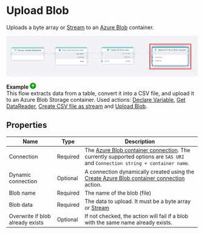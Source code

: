 # Upload Blob

Uploads a byte array or [Stream](https://learn.microsoft.com/en-us/dotnet/api/system.io.stream) to an [Azure Blob](https://learn.microsoft.com/en-us/azure/storage/blobs/) container.

![img](../../../../images/flow/upload-to-asb-blob.png)

**Example** ![img](../../../../images/strz.jpg)  
This flow extracts data from a table, convert it into a CSV file, and upload it to an Azure Blob Storage container. Used actions: [Declare Variable](../built-in/declare-variable.md), [Get DataReader](../sql-server/get-datareader.md), [Create CSV file as stream](../csv/create-csv-file-as-stream.md) and [Upload Blob]().


## Properties

| Name             | Type      |Description                                             |
|------------------|-----------|--------------------------------------------------------|
| Connection       | Required  | The [Azure Blob container connection](./azure-blob-container-connection.md). The currently supported options are `SAS URI` and `Connection string + container name`.    |
| Dynamic connection | Optional   | A connection dynamically created using the [Create Azure Blob container connection](./create-azure-blob-container-connection.md) action.    |
| Blob name        | Required  | The name of the blob (file)  |
| Blob data        | Required  | The data to upload. It must be a byte array or [Stream](https://learn.microsoft.com/en-us/dotnet/api/system.io.stream) |
| Overwrite if blob already exists | Optional | If not checked, the action will fail if a blob with the same name already exists. |

